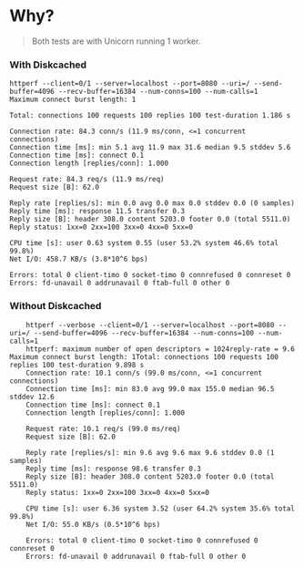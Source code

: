 # Why?

> Both tests are with Unicorn running 1 worker.

### With Diskcached

	httperf --client=0/1 --server=localhost --port=8080 --uri=/ --send-buffer=4096 --recv-buffer=16384 --num-conns=100 --num-calls=1
	Maximum connect burst length: 1

	Total: connections 100 requests 100 replies 100 test-duration 1.186 s

	Connection rate: 84.3 conn/s (11.9 ms/conn, <=1 concurrent connections)
	Connection time [ms]: min 5.1 avg 11.9 max 31.6 median 9.5 stddev 5.6
	Connection time [ms]: connect 0.1
	Connection length [replies/conn]: 1.000

	Request rate: 84.3 req/s (11.9 ms/req)
	Request size [B]: 62.0

	Reply rate [replies/s]: min 0.0 avg 0.0 max 0.0 stddev 0.0 (0 samples)
	Reply time [ms]: response 11.5 transfer 0.3
	Reply size [B]: header 308.0 content 5203.0 footer 0.0 (total 5511.0)
	Reply status: 1xx=0 2xx=100 3xx=0 4xx=0 5xx=0

	CPU time [s]: user 0.63 system 0.55 (user 53.2% system 46.6% total 99.8%)
	Net I/O: 458.7 KB/s (3.8*10^6 bps)

	Errors: total 0 client-timo 0 socket-timo 0 connrefused 0 connreset 0
	Errors: fd-unavail 0 addrunavail 0 ftab-full 0 other 0


### Without Diskcached

        httperf --verbose --client=0/1 --server=localhost --port=8080 --uri=/ --send-buffer=4096 --recv-buffer=16384 --num-conns=100 --num-calls=1
        httperf: maximum number of open descriptors = 1024reply-rate = 9.6     Maximum connect burst length: 1Total: connections 100 requests 100 replies 100 test-duration 9.898 s
        Connection rate: 10.1 conn/s (99.0 ms/conn, <=1 concurrent connections)
        Connection time [ms]: min 83.0 avg 99.0 max 155.0 median 96.5 stddev 12.6
        Connection time [ms]: connect 0.1
        Connection length [replies/conn]: 1.000

        Request rate: 10.1 req/s (99.0 ms/req)
        Request size [B]: 62.0

        Reply rate [replies/s]: min 9.6 avg 9.6 max 9.6 stddev 0.0 (1 samples)
        Reply time [ms]: response 98.6 transfer 0.3
        Reply size [B]: header 308.0 content 5203.0 footer 0.0 (total 5511.0)
        Reply status: 1xx=0 2xx=100 3xx=0 4xx=0 5xx=0

        CPU time [s]: user 6.36 system 3.52 (user 64.2% system 35.6% total 99.8%)
        Net I/O: 55.0 KB/s (0.5*10^6 bps)

        Errors: total 0 client-timo 0 socket-timo 0 connrefused 0 connreset 0
        Errors: fd-unavail 0 addrunavail 0 ftab-full 0 other 0




